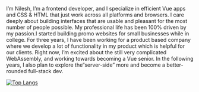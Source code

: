 I’m Nilesh, I’m a frontend developer, and I specialize in efficient Vue apps and CSS & HTML that just work across all 
platforms and browsers. I care deeply about building interfaces that are usable and pleasant for the most number of people possible. 
My professional life has been 100% driven by my passion.I started building promo websites for small businesses while in college. For three years, I have been working for a product based company where we develop a lot of functionality in my product which is helpful for our clients. Right now, I’m excited about the still very complicated WebAssembly, and working towards becoming a Vue senior. In the following years, I also plan to explore the“server-side” more and become a better-rounded full-stack dev.


[![Top Langs](https://github-readme-stats.vercel.app/api/top-langs/?username=nilesh9836&layout=compact&theme=radical)](https://github.com/anuraghazra/github-readme-stats)
<!--
**bashleigh/bashleigh** is a ✨ _special_ ✨ repository because its `README.md` (this file) appears on your GitHub profile.

Here are some ideas to get you started:

- 🔭 I’m currently working on ...
- 🌱 I’m currently learning ...
- 👯 I’m looking to collaborate on ...
- 🤔 I’m looking for help with ...
- 💬 Ask me about ...
- 📫 How to reach me: ...
- 😄 Pronouns: ...
- ⚡ Fun fact: ...
-->
